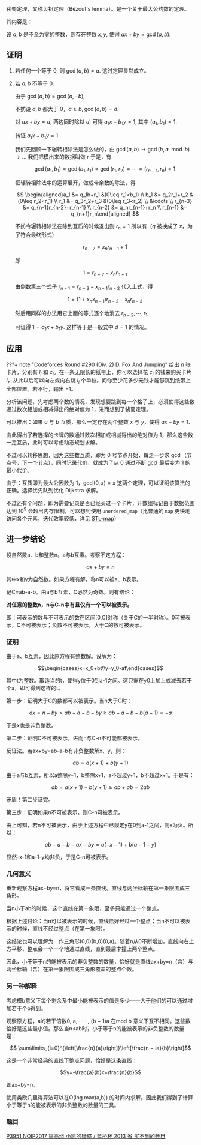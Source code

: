 
裴蜀定理，又称贝祖定理（Bézout's lemma）。是一个关于最大公约数的定理。

其内容是：

设 $a,b$ 是不全为零的整数，则存在整数 $x,y$, 使得 $ax+by=\gcd(a,b)$.

## 证明

1. 若任何一个等于 $0$, 则 $\gcd(a,b)=a$. 这时定理显然成立。

2.  若 $a,b$ 不等于 $0$.

    由于 $\gcd(a,b)=\gcd(a,-b)$,

    不妨设 $a,b$ 都大于 $0$，$a\geq b,\gcd(a,b)=d$.

    对 $ax+by=d$, 两边同时除以 $d$, 可得 $a_1x+b_1y=1$, 其中 $(a_1,b_1)=1$.

    转证 $a_1x+b_1y=1$.

    我们先回顾一下辗转相除法是怎么做的，由 $\gcd(a, b) \rightarrow \gcd(b,a\mod b) \rightarrow ...$ 我们把模出来的数据叫做 $r$ 于是，有

    $$
    \gcd(a_1,b_1)=\gcd(b_1,r_1)=\gcd(r_1,r_2)=\cdots=(r_{n-1},r_n)=1
    $$

    把辗转相除法中的运算展开，做成带余数的除法，得

    $$
    \begin{aligned}a_1 &= q_1b+r_1 &(0\leq r_1<b_1) \\ b_1 &= q_2r_1+r_2 &(0\leq r_2<r_1) \\ r_1 &= q_3r_2+r_3 &(0\leq r_3<r_2) \\ &\cdots \\ r_{n-3} &= q_{n-1}r_{n-2}+r_{n-1} \\ r_{n-2} &= q_nr_{n-1}+r_n \\ r_{n-1} &= q_{n+1}r_n\end{aligned}
    $$

    不妨令辗转相除法在除到互质的时候退出则 $r_n=1$ 所以有（$q$ 被换成了 $x$，为了符合最终形式）

    $$
    r_{n-2}=x_nr_{n-1}+1
    $$

    即

    $$
    1=r_{n-2}-x_nr_{n-1}
    $$

    由倒数第三个式子 $r_{n-1}=r_{n-3}-x_{n-1}r_{n-2}$ 代入上式，得

    $$
    1=(1+x_nx_{n-1})r_{n-2}-x_nr_{n-3}
    $$

    然后用同样的办法用它上面的等式逐个地消去 $r_{n-2},\cdots,r_1$,

    可证得 $1=a_1x+b_1y$.
    这样等于是一般式中 $d=1$ 的情况。

## 应用

???+ note "Codeforces Round #290 (Div. 2) D. Fox And Jumping"
    给出 $n$ 张卡片，分别有 $l_i$ 和 $c_i$。在一条无限长的纸带上，你可以选择花 $c_i$ 的钱来购买卡片 $i$，从此以后可以向左或向右跳 $l_i$ 个单位。问你至少花多少元钱才能够跳到纸带上全部位置。若不行，输出 $-1$。

分析该问题，先考虑两个数的情况，发现想要跳到每一个格子上，必须使得这些数通过数次相加或相减得出的绝对值为 $1$，进而想到了裴蜀定理。

可以推出：如果 $a$ 与 $b$ 互质，那么一定存在两个整数 $x$ 与 $y$，使得 $ax+by=1$.

由此得出了若选择的卡牌的数通过数次相加或相减得出的绝对值为 $1$，那么这些数一定互质，此时可以考虑动态规划求解。

不过可以转移思想，因为这些数互质，即为 $0$ 号节点开始，每走一步求 $\gcd$（节点号，下一个节点），同时记录代价，就成为了从 $0$ 通过不断 $\gcd$ 最后变为 $1$ 的最小代价。

由于：互质即为最大公因数为 $1$，$\gcd(0,x)=x$ 这两个定理，可以证明该算法的正确。选择优先队列优化 Dijkstra 求解。

不过还有个问题，即为需要记录是否已经买过一个卡片，开数组标记由于数据范围达到 $10^9$ 会超出内存限制，可以想到使用 `unordered_map`（比普通的 `map` 更快地访问各个元素，迭代效率较低，详见 [STL-map](../lang/csl/associative-container.md)）

## 进一步结论

设自然数a、b和整数n。a与b互素。考察不定方程：

$$ax+by=n$$

其中x和y为自然数。如果方程有解，称n可以被a、b表示。

记C=ab-a-b。由a与b互素，C必然为奇数。则有结论：

**对任意的整数n，n与C-n中有且仅有一个可以被表示。**

即：可表示的数与不可表示的数在区间[0,C]对称（关于C的一半对称）。0可被表示，C不可被表示；负数不可被表示，大于C的数可被表示。

### 证明

由于a、b互素，因此原方程有整数解。设解为：

$$\begin{cases}x=x_0+bt\\y=y_0-at\end{cases}$$

其中t为整数。取适当的t，使得y位于0到a-1之间。这只需在y0上加上或减去若干个a，即可得到这样的t。

第一步：证明大于C的数都可以被表示。当n大于C时：

$$ax=n-by>ab-a-b-by\geqslant ab-a-b-b(a-1)=-a$$

于是x也是非负整数。

第二步：证明C不可被表示，进而n与C-n不可能都被表示。

反证法。若ax+by=ab-a-b有非负整数解x、y，则：

$$ab=a(x+1)+b(y+1)$$

由于a与b互素，所以a整除y+1，b整除x+1，a不超过y+1，b不超过x+1。于是有：

$$ab=a(x+1)+b(y+1)\geqslant ab+ab=2ab$$

矛盾！第二步证完。

第三步：证明如果n不可被表示，则C-n可被表示。

由上可知，若n不可被表示，由于上述方程中已规定y在0到a-1之间，则x为负。所以：

$$ab-a-b-ax-by=a(-x-1)+b(a-1-y)$$

显然-x-1和a-1-y均非负，于是C-n可被表示。

### 几何意义

重新观察方程ax+by=n，将它看成一条直线。直线与两坐标轴在第一象限围成三角形。

当n小于ab的时候，这个直线在第一象限，至多只能通过一个整点。

根据上述讨论：当n可以被表示的时候，直线恰好经过一个整点；当n不可以被表示的时候，直线不经过整点（在第一象限）。

这结论也可以理解为：作三角形(0,0)(b,0)(0,a)。随着n从0不断增加，直线向右上方平移，整点会一个一个地通过直线，直到最后才撞上两个整点。

因此，小于等于n的能被表示的非负整数的数量，恰好就是直线ax+by=n（含）与两坐标轴（含）在第一象限围成三角形覆盖的整点个数。

### 另一种解释

考虑模b意义下每个剩余系中最小能被表示的值是多少——大于他们的可以通过增加若干个b得到。

观察原方程，a的若干倍数0, a, · · · , (b − 1)a 在mod b 意义下互不相同。这些数恰好是这些最小值。那么当n<ab时，小于等于n的能被表示的非负整数的数量是：

$$ \sum\limits_{i=0}^{\left[\frac{n}{a}\right]}\left[\frac{n − ia}{b}\right]$$

这是一个非常经典的直线下整点问题，恰好是这条直线：

$$y=-\frac{a}{b}x+\frac{n}{b}$$

即ax+by=n。

使用类欧几里得算法可以在O(log max(a,b)) 的时间内求解。因此我们得到了计算小于等于n的能被表示的非负整数的数量的工具。

### 题目

[P3951 NOIP2017 提高组 小凯的疑惑 / 蓝桥杯 2013 省 买不到的数目](https://www.luogu.com.cn/problem/P3951)